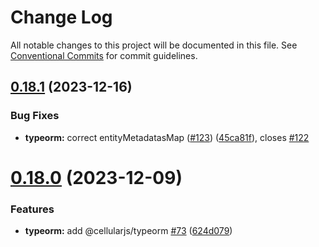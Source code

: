 # Change Log

All notable changes to this project will be documented in this file.
See [Conventional Commits](https://conventionalcommits.org) for commit guidelines.

## [0.18.1](https://github.com/cellularjs/cellularjs/compare/v0.18.0...v0.18.1) (2023-12-16)


### Bug Fixes

* **typeorm:** correct entityMetadatasMap ([#123](https://github.com/cellularjs/cellularjs/issues/123)) ([45ca81f](https://github.com/cellularjs/cellularjs/commit/45ca81fbc5efeab79f824f7e57e81d8543735f3f)), closes [#122](https://github.com/cellularjs/cellularjs/issues/122)





# [0.18.0](https://github.com/cellularjs/cellularjs/compare/v0.17.0...v0.18.0) (2023-12-09)


### Features

* **typeorm:** add @cellularjs/typeorm [#73](https://github.com/cellularjs/cellularjs/issues/73) ([624d079](https://github.com/cellularjs/cellularjs/commit/624d07915e7e67b1e156c3f85a4b65fd381c27ae))
